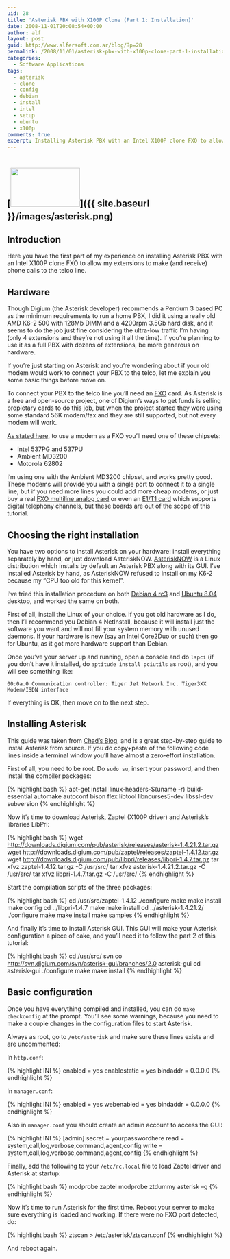 ```yaml
---
uid: 28
title: 'Asterisk PBX with X100P Clone (Part 1: Installation)'
date: 2008-11-01T20:08:54+00:00
author: alf
layout: post
guid: http://www.alfersoft.com.ar/blog/?p=28
permalink: /2008/11/01/asterisk-pbx-with-x100p-clone-part-1-installation/
categories:
  - Software Applications
tags:
  - asterisk
  - clone
  - config
  - debian
  - install
  - intel
  - setup
  - ubuntu
  - x100p
comments: true
excerpt: Installing Asterisk PBX with an Intel X100P clone FXO to allow my extensions to make (and receive) phone calls to the telco line
---
```

## [<img class="size-full wp-image-78 alignnone" style="margin: 10px 0px;" title="asterisk" src="{{ site.baseurl }}/images/asterisk.png" alt="" width="162" height="91" />]({{ site.baseurl }}/images/asterisk.png)

## Introduction

Here you have the first part of my experience on installing Asterisk PBX with an Intel X100P clone FXO to allow my extensions to make (and receive) phone calls to the telco line.

<!--more-->

## Hardware

Though Digium (the Asterisk developer) recommends a Pentium 3 based PC as the minimum requirements to run a home PBX, I did it using a really old AMD K6-2 500 with 128Mb DIMM and a 4200rpm 3.5Gb hard disk, and it seems to do the job just fine considering the ultra-low traffic I&#8217;m having (only 4 extensions and they&#8217;re not using it all the time). If you&#8217;re planning to use it as a full PBX with dozens of extensions, be more generous on hardware.

If you&#8217;re just starting on Asterisk and you&#8217;re wondering about if your old modem would work to connect your PBX to the telco, let me explain you some basic things before move on.

To connect your PBX to the telco line you&#8217;ll need an [FXO](http://en.wikipedia.org/wiki/FXO) card. As Asterisk is a free and open-source project, one of Digium&#8217;s ways to get funds is selling propietary cards to do this job, but when the project started they were using some standard 56K modem/fax and they are still supported, but not every modem will work.

[As stated here](http://www.voip-info.org/wiki/view/X100P+clone), to use a modem as a FXO you&#8217;ll need one of these chipsets:

  * Intel 537PG and 537PU
  * Ambient MD3200
  * Motorola 62802

I&#8217;m using one with the Ambient MD3200 chipset, and works pretty good. These modems will provide you with a single port to connect it to a single line, but if you need more lines you could add more cheap modems, or just buy a real [FXO multiline analog card](http://www.digium.com/en/products/analog/) or even an [E1/T1 card](http://www.digium.com/en/products/digital/) which supports digital telephony channels, but these boards are out of the scope of this tutorial.

## Choosing the right installation

You have two options to install Asterisk on your hardware: install everything separately by hand, or just download AsteriskNOW. [AsteriskNOW](http://www.asterisknow.org/) is a Linux distribution which installs by default an Asterisk PBX along with its GUI. I&#8217;ve installed Asterisk by hand, as AsteriskNOW refused to install on my K6-2 because my &#8220;CPU too old for this kernel&#8221;.

I&#8217;ve tried this installation procedure on both [Debian 4 rc3](http://www.debian.org/) and [Ubuntu 8.04](http://www.ubuntu.com/) desktop, and worked the same on both.

First of all, install the Linux of your choice. If you got old hardware as I do, then I&#8217;ll recommend you Debian 4 NetInstall, because it will install just the software you want and will not fill your system memory with unused daemons. If your hardware is new (say an Intel Core2Duo or such) then go for Ubuntu, as it got more hardware support than Debian.

Once you&#8217;ve your server up and running, open a console and do `lspci` (if you don&#8217;t have it installed, do `aptitude install pciutils` as root), and you will see something like:

`00:0a.0 Communication controller: Tiger Jet Network Inc. Tiger3XX Modem/ISDN interface`

If everything is OK, then move on to the next step.

## Installing Asterisk

This guide was taken from [Chad&#8217;s Blog](http://blog.chadwollenberg.com/2008/08/26/asterisk-on-hardy-server/), and is a great step-by-step guide to install Asterisk from source. If you do copy+paste of the following code lines inside a terminal window you&#8217;ll have almost a zero-effort installation.

First of all, you need to be root. Do `sudo su`, insert your password, and then install the compiler packages:

{% highlight bash %}
apt-get install linux-headers-$(uname -r) build-essential automake autoconf bison flex libtool libncurses5-dev libssl-dev subversion
{% endhighlight %}

Now it&#8217;s time to download Asterisk, Zaptel (X100P driver) and Asterisk&#8217;s libraries LibPri:

{% highlight bash %}
wget http://downloads.digium.com/pub/asterisk/releases/asterisk-1.4.21.2.tar.gz
wget http://downloads.digium.com/pub/zaptel/releases/zaptel-1.4.12.tar.gz
wget http://downloads.digium.com/pub/libpri/releases/libpri-1.4.7.tar.gz
tar xfvz zaptel-1.4.12.tar.gz -C /usr/src/
tar xfvz asterisk-1.4.21.2.tar.gz -C /usr/src/
tar xfvz libpri-1.4.7.tar.gz -C /usr/src/
{% endhighlight %}

Start the compilation scripts of the three packages:

{% highlight bash %}
cd /usr/src/zaptel-1.4.12
./configure
make
make install
make config
cd ../libpri-1.4.7
make
make install
cd ../asterisk-1.4.21.2/
./configure
make
make install
make samples
{% endhighlight %}

And finally it&#8217;s time to install Asterisk GUI. This GUI will make your Asterisk configuration a piece of cake, and you&#8217;ll need it to follow the part 2 of this tutorial:

{% highlight bash %}
cd /usr/src/
svn co http://svn.digium.com/svn/asterisk-gui/branches/2.0 asterisk-gui
cd asterisk-gui
./configure
make
make install
{% endhighlight %}


## Basic configuration

Once you have everything compiled and installed, you can do `make checkconfig` at the prompt. You&#8217;ll see some warnings, because you need to make a couple changes in the configuration files to start Asterisk.

Always as root, go to `/etc/asterisk` and make sure these lines exists and are uncommented:

In `http.conf`:

{% highlight INI %}
enabled = yes
enablestatic = yes
bindaddr = 0.0.0.0
{% endhighlight %}

In `manager.conf`:

{% highlight INI %}
enabled = yes
webenabled = yes
bindaddr = 0.0.0.0
{% endhighlight %}

Also in `manager.conf` you should create an admin account to access the GUI:

{% highlight INI %}
[admin]
secret = yourpasswordhere
read = system,call,log,verbose,command,agent,config
write = system,call,log,verbose,command,agent,config
{% endhighlight %}

Finally, add the following to your `/etc/rc.local` file to load Zaptel driver and Asterisk at startup:

{% highlight bash %}
modprobe zaptel
modprobe ztdummy
asterisk –g
{% endhighlight %}

Now it&#8217;s time to run Asterisk for the first time. Reboot your server to make sure everything is loaded and working. If there were no FXO port detected, do:

{% highlight bash %}
ztscan > /etc/asterisk/ztscan.conf
{% endhighlight %}

And reboot again.
